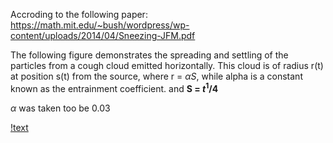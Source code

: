 Accroding to the following paper:
https://math.mit.edu/~bush/wordpress/wp-content/uploads/2014/04/Sneezing-JFM.pdf 

The following figure demonstrates the spreading and settling of the particles from a cough cloud emitted horizontally. This cloud is of radius r(t) at position s(t) from the source, where r = $\alpha S$, while alpha is a constant known as the entrainment coefficient. and **S = $t^ 1/4$**

$\alpha$ was taken too be 0.03

[!text](https://drive.google.com/file/d/1HWWzOI64mJptz7gxQmuM_8JYUhn8T1e8/view?usp=sharing)


